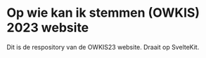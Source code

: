 # Op wie kan ik stemmen (OWKIS) 2023 website

Dit is de respository van de OWKIS23 website. Draait op SvelteKit.